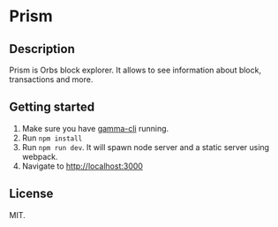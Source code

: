 # Prism

## Description
Prism is Orbs block explorer. It allows to see information about block, transactions and more.

## Getting started
1. Make sure you have [gamma-cli](https://github.com/orbs-network/gamma-cli) running.
2. Run `npm install`
3. Run `npm run dev`. It will spawn node server and a static server using webpack.
4. Navigate to [http://localhost:3000](http://localhost:3000)

## License
MIT.
